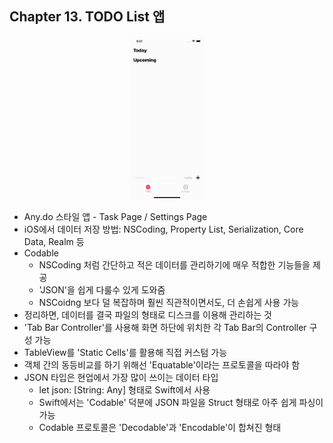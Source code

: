 ## Chapter 13. TODO List 앱
<p align="center"><img src=./result.gif width="24%"> </p>

- Any.do 스타일 앱 - Task Page / Settings Page
- iOS에서 데이터 저장 방법: NSCoding, Property List, Serialization, Core Data, Realm 등
- Codable
    - NSCoding 처럼 간단하고 적은 데이터를 관리하기에 매우 적합한 기능들을 제공
    - 'JSON'을 쉽게 다룰수 있게 도와줌
    - NSCoidng 보다 덜 복잡하며 훨씬 직관적이면서도, 더 손쉽게 사용 가능
- 정리하면, 데이터를 결국 파일의 형태로 디스크를 이용해 관리하는 것
- 'Tab Bar Controller'를 사용해 화면 하단에 위치한 각 Tab Bar의 Controller 구성 가능
- TableView를 'Static Cells'를 활용해 직접 커스텀 가능
- 객체 간의 동등비교를 하기 위해선 'Equatable'이라는 프로토콜을 따라야 함
- JSON 타입은 현업에서 가장 많이 쓰이는 데이터 타입
    - let json: [String: Any] 형태로 Swift에서 사용
    - Swift에서는 'Codable' 덕분에 JSON 파일을 Struct 형태로 아주 쉽게 파싱이 가능
    - Codable 프로토콜은 'Decodable'과 'Encodable'이 합쳐진 형태